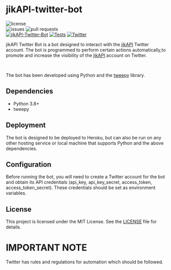 # jikAPI-twitter-bot

![license](https://img.shields.io/github/license/Njoguu/jikAPI-twitter-bot?color=blue&style=flat-square) <br>
![issues](https://img.shields.io/github/issues-raw/Njoguu/jikAPI-twitter-bot?style=flat-square)
![pull requests](https://img.shields.io/github/issues-pr-raw/Njoguu/jikAPI-twitter-bot?style=flat-square) <br>
[![jikAPI-Twitter-Bot](https://github.com/Njoguu/jikAPI-twitter-bot/actions/workflows/workflow.yml/badge.svg)](https://github.com/Njoguu/jikAPI-twitter-bot/actions/workflows/workflow.yml) [![Tests](https://github.com/Njoguu/jikAPI-twitter-bot/actions/workflows/tests.yml/badge.svg)](https://github.com/Njoguu/jikAPI-twitter-bot/actions/workflows/tests.yml)
[![Twitter](https://img.shields.io/twitter/url/https/twitter.com/cloudposse.svg?style=social&label=Follow%20%40jikAPI)](https://twitter.com/@the_jikAPI)

jikAPI Twitter Bot is a bot designed to interact with the [jikAPI](https://twitter.com/@the_jikAPI) Twitter account. The bot is programmed to perform certain actions automatically,to promote and increase the visibility of the [jikAPI](https://twitter.com/@the_jikAPI) account on Twitter.

<br>

The bot has been developed using Python and the [tweepy](https://docs.tweepy.org/en/v4.12.1/index.html) library.

## Dependencies
- Python 3.8+
- tweepy

## Deployment
The bot is designed to be deployed to Heroku, but can also be run on any other hosting service or local machine that supports Python and the above dependencies.

## Configuration
Before running the bot, you will need to create a Twitter account for the bot and obtain its API credentials (api_key, api_key_secret, access_token, access_token_secret). These credentials should be set as environment variables.

## License
This project is licensed under the MIT License. See the [LICENSE](https://github.com/Njoguu/jikAPI-twitter-bot/blob/main/LICENSE) file for details.

# IMPORTANT NOTE
Twitter has rules and regulations for automation which should be followed.
